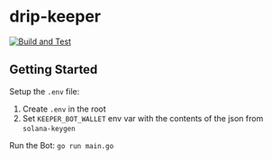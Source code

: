 # drip-keeper

[![Build and Test](https://github.com/dcaf-labs/drip-keeper/actions/workflows/build-and-test.yaml/badge.svg?branch=main)](https://github.com/dcaf-labs/drip-keeper/actions/workflows/build-and-test.yaml)

## Getting Started

Setup the `.env` file:

1. Create `.env` in the root
2. Set `KEEPER_BOT_WALLET` env var with the contents of the json from `solana-keygen`

Run the Bot: `go run main.go`
